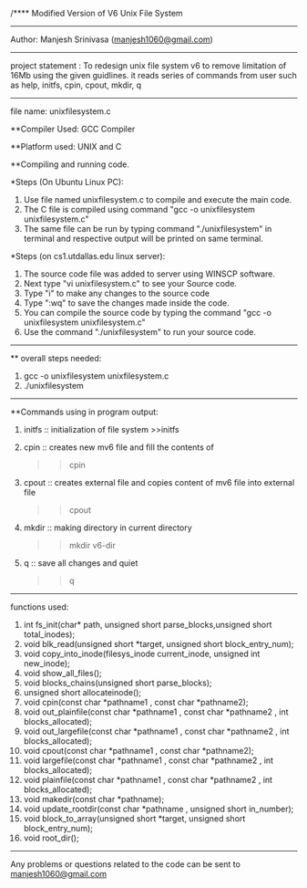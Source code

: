 /**** Modified Version of V6 Unix File System

*********************************************************************************************************************************************

Author:
Manjesh Srinivasa (manjesh1060@gmail.com)

***********************************************************************************************************************************************

project statement :
To redesign unix file system v6 to remove limitation of 16Mb using the given guidlines.
it reads series of commands from user such as help, initfs, cpin, cpout, mkdir, q

**********************************************************************************************************************************************

file name: unixfilesystem.c

**Compiler Used:
GCC  Compiler

**Platform used:
UNIX and C

**Compiling and running code.

*Steps (On Ubuntu Linux PC):
1. Use file named unixfilesystem.c to compile and execute the main code.
2. The C file is compiled using command "gcc -o unixfilesystem unixfilesystem.c"
3. The same file can be run by typing command "./unixfilesystem" in terminal and respective output will be printed on same terminal.

*Steps (on cs1.utdallas.edu linux server):
1. The source code file was added to server using WINSCP software.
2. Next type "vi unixfilesystem.c" to see your Source code.
3. Type "i" to make any changes to the source code
4. Type ":wq" to save the changes made inside the code.
5. You can compile the source code by typing the command "gcc -o unixfilesystem unixfilesystem.c"
6. Use the command "./unixfilesystem" to run your source code.

**********************************************************************************************************************************************
** overall steps needed:

1. gcc -o unixfilesystem unixfilesystem.c
2. ./unixfilesystem

***********************************************************************************************************************************************
**Commands using in program output:

1.  initfs :: initialization of file system
        >>initfs <file system name> <number of blocks> <number of inodes>

2.  cpin :: creates new mv6 file and fill the contents of
 	>>cpin <external file> <mv6-file>

3.  cpout :: creates external file and copies content of mv6 file into external file
 	>>cpout <mv6-file> <external file>

4.  mkdir :: making directory in current directory
 	>>mkdir v6-dir

5.  q :: save all changes and quiet
	>>q

***********************************************************************************************************************************************
functions used:
1.  int fs_init(char* path, unsigned short parse_blocks,unsigned short total_inodes);
2.  void blk_read(unsigned short *target, unsigned short block_entry_num);
3.  void copy_into_inode(filesys_inode current_inode, unsigned int new_inode);
4.  void show_all_files();
5.  void blocks_chains(unsigned short parse_blocks);
6.  unsigned short allocateinode();
7.  void cpin(const char *pathname1 , const char *pathname2);
8. void out_plainfile(const char *pathname1 , const char *pathname2 , int blocks_allocated);
9. void out_largefile(const char *pathname1 , const char *pathname2 , int blocks_allocated);
10. void cpout(const char *pathname1 , const char *pathname2);
11. void largefile(const char *pathname1 , const char *pathname2 , int blocks_allocated);
12. void plainfile(const char *pathname1 , const char *pathname2 , int blocks_allocated);
13. void makedir(const char *pathname);
14. void update_rootdir(const char *pathname , unsigned short in_number);
15. void block_to_array(unsigned short *target, unsigned short block_entry_num);
16. void root_dir();


***********************************************************************************************************************************************

Any problems or questions related to the code can be sent to manjesh1060@gmail.com
